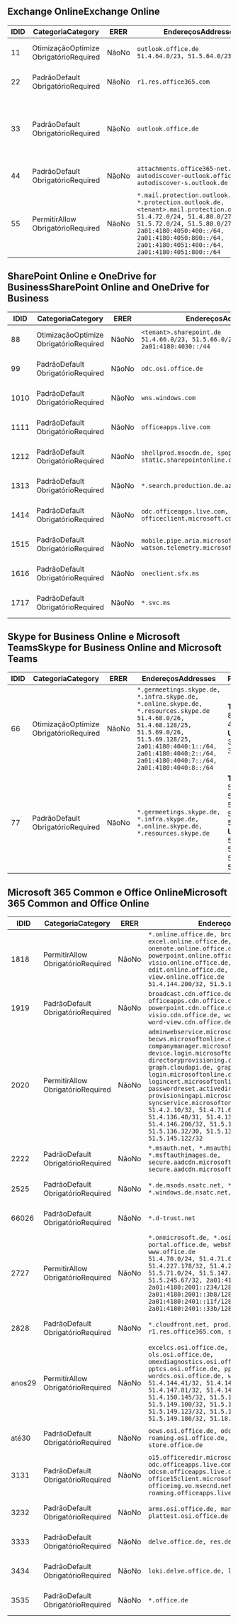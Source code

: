 <!--THIS FILE IS AUTOMATICALLY GENERATED. MANUAL CHANGES WILL BE OVERWRITTEN.-->
<!--Please contact the Office 365 Endpoints team with any questions.-->
<!--Germany endpoints version 2019102800-->
<!--File generated 2019-10-28 11:00:14.3053-->

## <a name="exchange-online"></a><span data-ttu-id="fc455-101">Exchange Online</span><span class="sxs-lookup"><span data-stu-id="fc455-101">Exchange Online</span></span>

<span data-ttu-id="fc455-102">ID</span><span class="sxs-lookup"><span data-stu-id="fc455-102">ID</span></span> | <span data-ttu-id="fc455-103">Categoria</span><span class="sxs-lookup"><span data-stu-id="fc455-103">Category</span></span> | <span data-ttu-id="fc455-104">ER</span><span class="sxs-lookup"><span data-stu-id="fc455-104">ER</span></span> | <span data-ttu-id="fc455-105">Endereços</span><span class="sxs-lookup"><span data-stu-id="fc455-105">Addresses</span></span> | <span data-ttu-id="fc455-106">Portas</span><span class="sxs-lookup"><span data-stu-id="fc455-106">Ports</span></span>
-- | -------------------- | -- | ------------------------------------------------------------------------------------------------------------------------------------------------------------------------------------------------------------------------------------------------------------ | -------------------------------
<span data-ttu-id="fc455-107">1</span><span class="sxs-lookup"><span data-stu-id="fc455-107">1</span></span> | <span data-ttu-id="fc455-108">Otimização</span><span class="sxs-lookup"><span data-stu-id="fc455-108">Optimize</span></span><BR><span data-ttu-id="fc455-109">Obrigatório</span><span class="sxs-lookup"><span data-stu-id="fc455-109">Required</span></span> | <span data-ttu-id="fc455-110">Não</span><span class="sxs-lookup"><span data-stu-id="fc455-110">No</span></span> | `outlook.office.de`<BR>`51.4.64.0/23, 51.5.64.0/23` | <span data-ttu-id="fc455-111">**TCP:** 443, 80</span><span class="sxs-lookup"><span data-stu-id="fc455-111">**TCP:** 443, 80</span></span>
<span data-ttu-id="fc455-112">2</span><span class="sxs-lookup"><span data-stu-id="fc455-112">2</span></span> | <span data-ttu-id="fc455-113">Padrão</span><span class="sxs-lookup"><span data-stu-id="fc455-113">Default</span></span><BR><span data-ttu-id="fc455-114">Obrigatório</span><span class="sxs-lookup"><span data-stu-id="fc455-114">Required</span></span> | <span data-ttu-id="fc455-115">Não</span><span class="sxs-lookup"><span data-stu-id="fc455-115">No</span></span> | `r1.res.office365.com` | <span data-ttu-id="fc455-116">**TCP:** 443, 80</span><span class="sxs-lookup"><span data-stu-id="fc455-116">**TCP:** 443, 80</span></span>
<span data-ttu-id="fc455-117">3</span><span class="sxs-lookup"><span data-stu-id="fc455-117">3</span></span> | <span data-ttu-id="fc455-118">Padrão</span><span class="sxs-lookup"><span data-stu-id="fc455-118">Default</span></span><BR><span data-ttu-id="fc455-119">Obrigatório</span><span class="sxs-lookup"><span data-stu-id="fc455-119">Required</span></span> | <span data-ttu-id="fc455-120">Não</span><span class="sxs-lookup"><span data-stu-id="fc455-120">No</span></span> | `outlook.office.de` | <span data-ttu-id="fc455-121">**TCP:** 143, 25, 587, 993, 995</span><span class="sxs-lookup"><span data-stu-id="fc455-121">**TCP:** 143, 25, 587, 993, 995</span></span>
<span data-ttu-id="fc455-122">4</span><span class="sxs-lookup"><span data-stu-id="fc455-122">4</span></span> | <span data-ttu-id="fc455-123">Padrão</span><span class="sxs-lookup"><span data-stu-id="fc455-123">Default</span></span><BR><span data-ttu-id="fc455-124">Obrigatório</span><span class="sxs-lookup"><span data-stu-id="fc455-124">Required</span></span> | <span data-ttu-id="fc455-125">Não</span><span class="sxs-lookup"><span data-stu-id="fc455-125">No</span></span> | `attachments.office365-net.de, autodiscover-outlook.office.de, autodiscover-s.outlook.de` | <span data-ttu-id="fc455-126">**TCP:** 443, 80</span><span class="sxs-lookup"><span data-stu-id="fc455-126">**TCP:** 443, 80</span></span>
<span data-ttu-id="fc455-127">5</span><span class="sxs-lookup"><span data-stu-id="fc455-127">5</span></span> | <span data-ttu-id="fc455-128">Permitir</span><span class="sxs-lookup"><span data-stu-id="fc455-128">Allow</span></span><BR><span data-ttu-id="fc455-129">Obrigatório</span><span class="sxs-lookup"><span data-stu-id="fc455-129">Required</span></span> | <span data-ttu-id="fc455-130">Não</span><span class="sxs-lookup"><span data-stu-id="fc455-130">No</span></span> | `*.mail.protection.outlook.de, *.protection.outlook.de, <tenant>.mail.protection.outlook.de`<BR>`51.4.72.0/24, 51.4.80.0/27, 51.5.72.0/24, 51.5.80.0/27, 2a01:4180:4050:400::/64, 2a01:4180:4050:800::/64, 2a01:4180:4051:400::/64, 2a01:4180:4051:800::/64` | <span data-ttu-id="fc455-131">**TCP:** 25, 443</span><span class="sxs-lookup"><span data-stu-id="fc455-131">**TCP:** 25, 443</span></span>

## <a name="sharepoint-online-and-onedrive-for-business"></a><span data-ttu-id="fc455-132">SharePoint Online e OneDrive for Business</span><span class="sxs-lookup"><span data-stu-id="fc455-132">SharePoint Online and OneDrive for Business</span></span>

<span data-ttu-id="fc455-133">ID</span><span class="sxs-lookup"><span data-stu-id="fc455-133">ID</span></span> | <span data-ttu-id="fc455-134">Categoria</span><span class="sxs-lookup"><span data-stu-id="fc455-134">Category</span></span> | <span data-ttu-id="fc455-135">ER</span><span class="sxs-lookup"><span data-stu-id="fc455-135">ER</span></span> | <span data-ttu-id="fc455-136">Endereços</span><span class="sxs-lookup"><span data-stu-id="fc455-136">Addresses</span></span> | <span data-ttu-id="fc455-137">Portas</span><span class="sxs-lookup"><span data-stu-id="fc455-137">Ports</span></span>
-- | -------------------- | -- | ------------------------------------------------------------------------------ | ----------------
<span data-ttu-id="fc455-138">8</span><span class="sxs-lookup"><span data-stu-id="fc455-138">8</span></span> | <span data-ttu-id="fc455-139">Otimização</span><span class="sxs-lookup"><span data-stu-id="fc455-139">Optimize</span></span><BR><span data-ttu-id="fc455-140">Obrigatório</span><span class="sxs-lookup"><span data-stu-id="fc455-140">Required</span></span> | <span data-ttu-id="fc455-141">Não</span><span class="sxs-lookup"><span data-stu-id="fc455-141">No</span></span> | `<tenant>.sharepoint.de`<BR>`51.4.66.0/23, 51.5.66.0/23, 2a01:4180:4030::/44` | <span data-ttu-id="fc455-142">**TCP:** 443, 80</span><span class="sxs-lookup"><span data-stu-id="fc455-142">**TCP:** 443, 80</span></span>
<span data-ttu-id="fc455-143">9</span><span class="sxs-lookup"><span data-stu-id="fc455-143">9</span></span> | <span data-ttu-id="fc455-144">Padrão</span><span class="sxs-lookup"><span data-stu-id="fc455-144">Default</span></span><BR><span data-ttu-id="fc455-145">Obrigatório</span><span class="sxs-lookup"><span data-stu-id="fc455-145">Required</span></span> | <span data-ttu-id="fc455-146">Não</span><span class="sxs-lookup"><span data-stu-id="fc455-146">No</span></span> | `odc.osi.office.de` | <span data-ttu-id="fc455-147">**TCP:** 443, 80</span><span class="sxs-lookup"><span data-stu-id="fc455-147">**TCP:** 443, 80</span></span>
<span data-ttu-id="fc455-148">10</span><span class="sxs-lookup"><span data-stu-id="fc455-148">10</span></span> | <span data-ttu-id="fc455-149">Padrão</span><span class="sxs-lookup"><span data-stu-id="fc455-149">Default</span></span><BR><span data-ttu-id="fc455-150">Obrigatório</span><span class="sxs-lookup"><span data-stu-id="fc455-150">Required</span></span> | <span data-ttu-id="fc455-151">Não</span><span class="sxs-lookup"><span data-stu-id="fc455-151">No</span></span> | `wns.windows.com` | <span data-ttu-id="fc455-152">**TCP:** 443, 80</span><span class="sxs-lookup"><span data-stu-id="fc455-152">**TCP:** 443, 80</span></span>
<span data-ttu-id="fc455-153">11</span><span class="sxs-lookup"><span data-stu-id="fc455-153">11</span></span> | <span data-ttu-id="fc455-154">Padrão</span><span class="sxs-lookup"><span data-stu-id="fc455-154">Default</span></span><BR><span data-ttu-id="fc455-155">Obrigatório</span><span class="sxs-lookup"><span data-stu-id="fc455-155">Required</span></span> | <span data-ttu-id="fc455-156">Não</span><span class="sxs-lookup"><span data-stu-id="fc455-156">No</span></span> | `officeapps.live.com` | <span data-ttu-id="fc455-157">**TCP:** 443, 80</span><span class="sxs-lookup"><span data-stu-id="fc455-157">**TCP:** 443, 80</span></span>
<span data-ttu-id="fc455-158">12</span><span class="sxs-lookup"><span data-stu-id="fc455-158">12</span></span> | <span data-ttu-id="fc455-159">Padrão</span><span class="sxs-lookup"><span data-stu-id="fc455-159">Default</span></span><BR><span data-ttu-id="fc455-160">Obrigatório</span><span class="sxs-lookup"><span data-stu-id="fc455-160">Required</span></span> | <span data-ttu-id="fc455-161">Não</span><span class="sxs-lookup"><span data-stu-id="fc455-161">No</span></span> | `shellprod.msocdn.de, spoprod-a.akamaihd.net, static.sharepointonline.com` | <span data-ttu-id="fc455-162">**TCP:** 443, 80</span><span class="sxs-lookup"><span data-stu-id="fc455-162">**TCP:** 443, 80</span></span>
<span data-ttu-id="fc455-163">13</span><span class="sxs-lookup"><span data-stu-id="fc455-163">13</span></span> | <span data-ttu-id="fc455-164">Padrão</span><span class="sxs-lookup"><span data-stu-id="fc455-164">Default</span></span><BR><span data-ttu-id="fc455-165">Obrigatório</span><span class="sxs-lookup"><span data-stu-id="fc455-165">Required</span></span> | <span data-ttu-id="fc455-166">Não</span><span class="sxs-lookup"><span data-stu-id="fc455-166">No</span></span> | `*.search.production.de.azuretrafficmanager.de` | <span data-ttu-id="fc455-167">**TCP:** 443</span><span class="sxs-lookup"><span data-stu-id="fc455-167">**TCP:** 443</span></span>
<span data-ttu-id="fc455-168">14</span><span class="sxs-lookup"><span data-stu-id="fc455-168">14</span></span> | <span data-ttu-id="fc455-169">Padrão</span><span class="sxs-lookup"><span data-stu-id="fc455-169">Default</span></span><BR><span data-ttu-id="fc455-170">Obrigatório</span><span class="sxs-lookup"><span data-stu-id="fc455-170">Required</span></span> | <span data-ttu-id="fc455-171">Não</span><span class="sxs-lookup"><span data-stu-id="fc455-171">No</span></span> | `odc.officeapps.live.com, officeclient.microsoft.com` | <span data-ttu-id="fc455-172">**TCP:** 443, 80</span><span class="sxs-lookup"><span data-stu-id="fc455-172">**TCP:** 443, 80</span></span>
<span data-ttu-id="fc455-173">15</span><span class="sxs-lookup"><span data-stu-id="fc455-173">15</span></span> | <span data-ttu-id="fc455-174">Padrão</span><span class="sxs-lookup"><span data-stu-id="fc455-174">Default</span></span><BR><span data-ttu-id="fc455-175">Obrigatório</span><span class="sxs-lookup"><span data-stu-id="fc455-175">Required</span></span> | <span data-ttu-id="fc455-176">Não</span><span class="sxs-lookup"><span data-stu-id="fc455-176">No</span></span> | `mobile.pipe.aria.microsoft.com, ssw.live.com, watson.telemetry.microsoft.com` | <span data-ttu-id="fc455-177">**TCP:** 443, 80</span><span class="sxs-lookup"><span data-stu-id="fc455-177">**TCP:** 443, 80</span></span>
<span data-ttu-id="fc455-178">16</span><span class="sxs-lookup"><span data-stu-id="fc455-178">16</span></span> | <span data-ttu-id="fc455-179">Padrão</span><span class="sxs-lookup"><span data-stu-id="fc455-179">Default</span></span><BR><span data-ttu-id="fc455-180">Obrigatório</span><span class="sxs-lookup"><span data-stu-id="fc455-180">Required</span></span> | <span data-ttu-id="fc455-181">Não</span><span class="sxs-lookup"><span data-stu-id="fc455-181">No</span></span> | `oneclient.sfx.ms` | <span data-ttu-id="fc455-182">**TCP:** 443, 80</span><span class="sxs-lookup"><span data-stu-id="fc455-182">**TCP:** 443, 80</span></span>
<span data-ttu-id="fc455-183">17</span><span class="sxs-lookup"><span data-stu-id="fc455-183">17</span></span> | <span data-ttu-id="fc455-184">Padrão</span><span class="sxs-lookup"><span data-stu-id="fc455-184">Default</span></span><BR><span data-ttu-id="fc455-185">Obrigatório</span><span class="sxs-lookup"><span data-stu-id="fc455-185">Required</span></span> | <span data-ttu-id="fc455-186">Não</span><span class="sxs-lookup"><span data-stu-id="fc455-186">No</span></span> | `*.svc.ms` | <span data-ttu-id="fc455-187">**TCP:** 443, 80</span><span class="sxs-lookup"><span data-stu-id="fc455-187">**TCP:** 443, 80</span></span>

## <a name="skype-for-business-online-and-microsoft-teams"></a><span data-ttu-id="fc455-188">Skype for Business Online e Microsoft Teams</span><span class="sxs-lookup"><span data-stu-id="fc455-188">Skype for Business Online and Microsoft Teams</span></span>

<span data-ttu-id="fc455-189">ID</span><span class="sxs-lookup"><span data-stu-id="fc455-189">ID</span></span> | <span data-ttu-id="fc455-190">Categoria</span><span class="sxs-lookup"><span data-stu-id="fc455-190">Category</span></span> | <span data-ttu-id="fc455-191">ER</span><span class="sxs-lookup"><span data-stu-id="fc455-191">ER</span></span> | <span data-ttu-id="fc455-192">Endereços</span><span class="sxs-lookup"><span data-stu-id="fc455-192">Addresses</span></span> | <span data-ttu-id="fc455-193">Portas</span><span class="sxs-lookup"><span data-stu-id="fc455-193">Ports</span></span>
-- | -------------------- | -- | ----------------------------------------------------------------------------------------------------------------------------------------------------------------------------------------------------------------------------------------------- | --------------------------------------------------
<span data-ttu-id="fc455-194">6</span><span class="sxs-lookup"><span data-stu-id="fc455-194">6</span></span> | <span data-ttu-id="fc455-195">Otimização</span><span class="sxs-lookup"><span data-stu-id="fc455-195">Optimize</span></span><BR><span data-ttu-id="fc455-196">Obrigatório</span><span class="sxs-lookup"><span data-stu-id="fc455-196">Required</span></span> | <span data-ttu-id="fc455-197">Não</span><span class="sxs-lookup"><span data-stu-id="fc455-197">No</span></span> | `*.germeetings.skype.de, *.infra.skype.de, *.online.skype.de, *.resources.skype.de`<BR>`51.4.68.0/26, 51.4.68.128/25, 51.5.69.0/26, 51.5.69.128/25, 2a01:4180:4040:1::/64, 2a01:4180:4040:2::/64, 2a01:4180:4040:7::/64, 2a01:4180:4040:8::/64` | <span data-ttu-id="fc455-198">**TCP:** 443, 80</span><span class="sxs-lookup"><span data-stu-id="fc455-198">**TCP:** 443, 80</span></span><BR><span data-ttu-id="fc455-199">**UDP:** 3478</span><span class="sxs-lookup"><span data-stu-id="fc455-199">**UDP:** 3478</span></span>
<span data-ttu-id="fc455-200">7</span><span class="sxs-lookup"><span data-stu-id="fc455-200">7</span></span> | <span data-ttu-id="fc455-201">Padrão</span><span class="sxs-lookup"><span data-stu-id="fc455-201">Default</span></span><BR><span data-ttu-id="fc455-202">Obrigatório</span><span class="sxs-lookup"><span data-stu-id="fc455-202">Required</span></span> | <span data-ttu-id="fc455-203">Não</span><span class="sxs-lookup"><span data-stu-id="fc455-203">No</span></span> | `*.germeetings.skype.de, *.infra.skype.de, *.online.skype.de, *.resources.skype.de` | <span data-ttu-id="fc455-204">**TCP:** 5061, 50000-59999</span><span class="sxs-lookup"><span data-stu-id="fc455-204">**TCP:** 5061, 50000-59999</span></span><BR><span data-ttu-id="fc455-205">**UDP:** 50000-59999</span><span class="sxs-lookup"><span data-stu-id="fc455-205">**UDP:** 50000-59999</span></span>

## <a name="microsoft-365-common-and-office-online"></a><span data-ttu-id="fc455-206">Microsoft 365 Common e Office Online</span><span class="sxs-lookup"><span data-stu-id="fc455-206">Microsoft 365 Common and Office Online</span></span>

<span data-ttu-id="fc455-207">ID</span><span class="sxs-lookup"><span data-stu-id="fc455-207">ID</span></span> | <span data-ttu-id="fc455-208">Categoria</span><span class="sxs-lookup"><span data-stu-id="fc455-208">Category</span></span> | <span data-ttu-id="fc455-209">ER</span><span class="sxs-lookup"><span data-stu-id="fc455-209">ER</span></span> | <span data-ttu-id="fc455-210">Endereços</span><span class="sxs-lookup"><span data-stu-id="fc455-210">Addresses</span></span> | <span data-ttu-id="fc455-211">Portas</span><span class="sxs-lookup"><span data-stu-id="fc455-211">Ports</span></span>
-- | ------------------- | -- | -------------------------------------------------------------------------------------------------------------------------------------------------------------------------------------------------------------------------------------------------------------------------------------------------------------------------------------------------------------------------------------------------------------------------------------------------------------------------------------------------------------------------------------------------------------------------------------------------------------------------- | ----------------
<span data-ttu-id="fc455-212">18</span><span class="sxs-lookup"><span data-stu-id="fc455-212">18</span></span> | <span data-ttu-id="fc455-213">Permitir</span><span class="sxs-lookup"><span data-stu-id="fc455-213">Allow</span></span><BR><span data-ttu-id="fc455-214">Obrigatório</span><span class="sxs-lookup"><span data-stu-id="fc455-214">Required</span></span> | <span data-ttu-id="fc455-215">Não</span><span class="sxs-lookup"><span data-stu-id="fc455-215">No</span></span> | `*.online.office.de, broadcast.online.office.de, excel.online.office.de, onenote.online.office.de, powerpoint.online.office.de, visio.online.office.de, word-edit.online.office.de, word-view.online.office.de`<BR>`51.4.144.200/32, 51.5.149.3/32, 51.18.16.0/23` | <span data-ttu-id="fc455-216">**TCP:** 443</span><span class="sxs-lookup"><span data-stu-id="fc455-216">**TCP:** 443</span></span>
<span data-ttu-id="fc455-217">19</span><span class="sxs-lookup"><span data-stu-id="fc455-217">19</span></span> | <span data-ttu-id="fc455-218">Padrão</span><span class="sxs-lookup"><span data-stu-id="fc455-218">Default</span></span><BR><span data-ttu-id="fc455-219">Obrigatório</span><span class="sxs-lookup"><span data-stu-id="fc455-219">Required</span></span> | <span data-ttu-id="fc455-220">Não</span><span class="sxs-lookup"><span data-stu-id="fc455-220">No</span></span> | `broadcast.cdn.office.de, excel.cdn.office.de, officeapps.cdn.office.de, onenote.cdn.office.de, powerpoint.cdn.office.de, view.cdn.office.de, visio.cdn.office.de, word-edit.cdn.office.de, word-view.cdn.office.de` | <span data-ttu-id="fc455-221">**TCP:** 443</span><span class="sxs-lookup"><span data-stu-id="fc455-221">**TCP:** 443</span></span>
<span data-ttu-id="fc455-222">20</span><span class="sxs-lookup"><span data-stu-id="fc455-222">20</span></span> | <span data-ttu-id="fc455-223">Permitir</span><span class="sxs-lookup"><span data-stu-id="fc455-223">Allow</span></span><BR><span data-ttu-id="fc455-224">Obrigatório</span><span class="sxs-lookup"><span data-stu-id="fc455-224">Required</span></span> | <span data-ttu-id="fc455-225">Não</span><span class="sxs-lookup"><span data-stu-id="fc455-225">No</span></span> | `adminwebservice.microsoftonline.de, becws.microsoftonline.de, companymanager.microsoftonline.de, device.login.microsoftonline.de, directoryprovisioning.cloudapi.de, graph.cloudapi.de, graph.microsoft.de, login.microsoftonline.de, logincert.microsoftonline.de, pas.cloudapi.de, passwordreset.activedirectory.microsoftazure.de, provisioningapi.microsoftonline.de, syncservice.microsoftonline.de`<BR>`51.4.2.10/32, 51.4.71.61/32, 51.4.136.38/31, 51.4.136.40/31, 51.4.136.42/32, 51.4.146.38/32, 51.4.146.206/32, 51.5.16.7/32, 51.5.71.22/32, 51.5.136.32/30, 51.5.136.36/32, 51.5.145.29/32, 51.5.145.122/32` | <span data-ttu-id="fc455-226">**TCP:** 443, 80</span><span class="sxs-lookup"><span data-stu-id="fc455-226">**TCP:** 443, 80</span></span>
<span data-ttu-id="fc455-227">22</span><span class="sxs-lookup"><span data-stu-id="fc455-227">22</span></span> | <span data-ttu-id="fc455-228">Padrão</span><span class="sxs-lookup"><span data-stu-id="fc455-228">Default</span></span><BR><span data-ttu-id="fc455-229">Obrigatório</span><span class="sxs-lookup"><span data-stu-id="fc455-229">Required</span></span> | <span data-ttu-id="fc455-230">Não</span><span class="sxs-lookup"><span data-stu-id="fc455-230">No</span></span> | `*.msauth.net, *.msauthimages.de, *.msftauth.net, *.msftauthimages.de, secure.aadcdn.microsoftonline-p.com, secure.aadcdn.microsoftonline-p.de` | <span data-ttu-id="fc455-231">**TCP:** 443, 80</span><span class="sxs-lookup"><span data-stu-id="fc455-231">**TCP:** 443, 80</span></span>
<span data-ttu-id="fc455-232">25</span><span class="sxs-lookup"><span data-stu-id="fc455-232">25</span></span> | <span data-ttu-id="fc455-233">Padrão</span><span class="sxs-lookup"><span data-stu-id="fc455-233">Default</span></span><BR><span data-ttu-id="fc455-234">Obrigatório</span><span class="sxs-lookup"><span data-stu-id="fc455-234">Required</span></span> | <span data-ttu-id="fc455-235">Não</span><span class="sxs-lookup"><span data-stu-id="fc455-235">No</span></span> | `*.de.msods.nsatc.net, *.office.de.akadns.net, *.windows.de.nsatc.net, officehome.msocdn.de` | <span data-ttu-id="fc455-236">**TCP:** 443, 80</span><span class="sxs-lookup"><span data-stu-id="fc455-236">**TCP:** 443, 80</span></span>
<span data-ttu-id="fc455-237">660</span><span class="sxs-lookup"><span data-stu-id="fc455-237">26</span></span> | <span data-ttu-id="fc455-238">Padrão</span><span class="sxs-lookup"><span data-stu-id="fc455-238">Default</span></span><BR><span data-ttu-id="fc455-239">Obrigatório</span><span class="sxs-lookup"><span data-stu-id="fc455-239">Required</span></span> | <span data-ttu-id="fc455-240">Não</span><span class="sxs-lookup"><span data-stu-id="fc455-240">No</span></span> | `*.d-trust.net` | <span data-ttu-id="fc455-241">**TCP:** 443, 80</span><span class="sxs-lookup"><span data-stu-id="fc455-241">**TCP:** 443, 80</span></span>
<span data-ttu-id="fc455-242">27</span><span class="sxs-lookup"><span data-stu-id="fc455-242">27</span></span> | <span data-ttu-id="fc455-243">Permitir</span><span class="sxs-lookup"><span data-stu-id="fc455-243">Allow</span></span><BR><span data-ttu-id="fc455-244">Obrigatório</span><span class="sxs-lookup"><span data-stu-id="fc455-244">Required</span></span> | <span data-ttu-id="fc455-245">Não</span><span class="sxs-lookup"><span data-stu-id="fc455-245">No</span></span> | `*.onmicrosoft.de, *.osi.office.de, office.de, portal.office.de, webshell.suite.office.de, www.office.de`<BR>`51.4.70.0/24, 51.4.71.0/24, 51.4.226.115/32, 51.4.227.178/32, 51.4.230.178/32, 51.5.70.0/24, 51.5.71.0/24, 51.5.147.48/32, 51.5.242.163/32, 51.5.245.67/32, 2a01:4180:2001::92/128, 2a01:4180:2001::234/128, 2a01:4180:2001::3b8/128, 2a01:4180:2401::11f/128, 2a01:4180:2401::33b/128, 2a01:4180:2401::55b/128` | <span data-ttu-id="fc455-246">**TCP:** 443, 80</span><span class="sxs-lookup"><span data-stu-id="fc455-246">**TCP:** 443, 80</span></span>
<span data-ttu-id="fc455-247">28</span><span class="sxs-lookup"><span data-stu-id="fc455-247">28</span></span> | <span data-ttu-id="fc455-248">Padrão</span><span class="sxs-lookup"><span data-stu-id="fc455-248">Default</span></span><BR><span data-ttu-id="fc455-249">Obrigatório</span><span class="sxs-lookup"><span data-stu-id="fc455-249">Required</span></span> | <span data-ttu-id="fc455-250">Não</span><span class="sxs-lookup"><span data-stu-id="fc455-250">No</span></span> | `*.cloudfront.net, prod.msocdn.de, r1.res.office365.com, shellprod.msocdn.de` | <span data-ttu-id="fc455-251">**TCP:** 443, 80</span><span class="sxs-lookup"><span data-stu-id="fc455-251">**TCP:** 443, 80</span></span>
<span data-ttu-id="fc455-252">anos</span><span class="sxs-lookup"><span data-stu-id="fc455-252">29</span></span> | <span data-ttu-id="fc455-253">Permitir</span><span class="sxs-lookup"><span data-stu-id="fc455-253">Allow</span></span><BR><span data-ttu-id="fc455-254">Obrigatório</span><span class="sxs-lookup"><span data-stu-id="fc455-254">Required</span></span> | <span data-ttu-id="fc455-255">Não</span><span class="sxs-lookup"><span data-stu-id="fc455-255">No</span></span> | `excelcs.osi.office.de, excelps.osi.office.de, ols.osi.office.de, omexdiagnostics.osi.office.de, pptcs.osi.office.de, pptps.osi.office.de, wordcs.osi.office.de, wordps.osi.office.de`<BR>`51.4.144.41/32, 51.4.144.174/32, 51.4.145.38/32, 51.4.147.81/32, 51.4.147.233/32, 51.4.148.12/32, 51.4.150.145/32, 51.5.147.242/32, 51.5.149.100/32, 51.5.149.119/32, 51.5.149.123/32, 51.5.149.180/32, 51.5.149.186/32, 51.18.0.0/21` | <span data-ttu-id="fc455-256">**TCP:** 443, 80</span><span class="sxs-lookup"><span data-stu-id="fc455-256">**TCP:** 443, 80</span></span>
<span data-ttu-id="fc455-257">até</span><span class="sxs-lookup"><span data-stu-id="fc455-257">30</span></span> | <span data-ttu-id="fc455-258">Padrão</span><span class="sxs-lookup"><span data-stu-id="fc455-258">Default</span></span><BR><span data-ttu-id="fc455-259">Obrigatório</span><span class="sxs-lookup"><span data-stu-id="fc455-259">Required</span></span> | <span data-ttu-id="fc455-260">Não</span><span class="sxs-lookup"><span data-stu-id="fc455-260">No</span></span> | `ocws.osi.office.de, odc.osi.office.de, roaming.osi.office.de, sharepoint.de, store.office.de` | <span data-ttu-id="fc455-261">**TCP:** 443, 80</span><span class="sxs-lookup"><span data-stu-id="fc455-261">**TCP:** 443, 80</span></span>
<span data-ttu-id="fc455-262">31</span><span class="sxs-lookup"><span data-stu-id="fc455-262">31</span></span> | <span data-ttu-id="fc455-263">Padrão</span><span class="sxs-lookup"><span data-stu-id="fc455-263">Default</span></span><BR><span data-ttu-id="fc455-264">Obrigatório</span><span class="sxs-lookup"><span data-stu-id="fc455-264">Required</span></span> | <span data-ttu-id="fc455-265">Não</span><span class="sxs-lookup"><span data-stu-id="fc455-265">No</span></span> | `o15.officeredir.microsoft.com, odc.officeapps.live.com, odcsm.officeapps.live.com, office.microsoft.com, office15client.microsoft.com, officeimg.vo.msecnd.net, roaming.officeapps.live.com` | <span data-ttu-id="fc455-266">**TCP:** 443, 80</span><span class="sxs-lookup"><span data-stu-id="fc455-266">**TCP:** 443, 80</span></span>
<span data-ttu-id="fc455-267">32</span><span class="sxs-lookup"><span data-stu-id="fc455-267">32</span></span> | <span data-ttu-id="fc455-268">Padrão</span><span class="sxs-lookup"><span data-stu-id="fc455-268">Default</span></span><BR><span data-ttu-id="fc455-269">Obrigatório</span><span class="sxs-lookup"><span data-stu-id="fc455-269">Required</span></span> | <span data-ttu-id="fc455-270">Não</span><span class="sxs-lookup"><span data-stu-id="fc455-270">No</span></span> | `arms.osi.office.de, manage.osi.office.de, plattest.osi.office.de` | <span data-ttu-id="fc455-271">**TCP:** 443, 80</span><span class="sxs-lookup"><span data-stu-id="fc455-271">**TCP:** 443, 80</span></span>
<span data-ttu-id="fc455-272">33</span><span class="sxs-lookup"><span data-stu-id="fc455-272">33</span></span> | <span data-ttu-id="fc455-273">Padrão</span><span class="sxs-lookup"><span data-stu-id="fc455-273">Default</span></span><BR><span data-ttu-id="fc455-274">Obrigatório</span><span class="sxs-lookup"><span data-stu-id="fc455-274">Required</span></span> | <span data-ttu-id="fc455-275">Não</span><span class="sxs-lookup"><span data-stu-id="fc455-275">No</span></span> | `delve.office.de, res.delve.office.com` | <span data-ttu-id="fc455-276">**TCP:** 443</span><span class="sxs-lookup"><span data-stu-id="fc455-276">**TCP:** 443</span></span>
<span data-ttu-id="fc455-277">34</span><span class="sxs-lookup"><span data-stu-id="fc455-277">34</span></span> | <span data-ttu-id="fc455-278">Padrão</span><span class="sxs-lookup"><span data-stu-id="fc455-278">Default</span></span><BR><span data-ttu-id="fc455-279">Obrigatório</span><span class="sxs-lookup"><span data-stu-id="fc455-279">Required</span></span> | <span data-ttu-id="fc455-280">Não</span><span class="sxs-lookup"><span data-stu-id="fc455-280">No</span></span> | `loki.delve.office.de, lpcres.delve.office.com` | <span data-ttu-id="fc455-281">**TCP:** 443</span><span class="sxs-lookup"><span data-stu-id="fc455-281">**TCP:** 443</span></span>
<span data-ttu-id="fc455-282">35</span><span class="sxs-lookup"><span data-stu-id="fc455-282">35</span></span> | <span data-ttu-id="fc455-283">Padrão</span><span class="sxs-lookup"><span data-stu-id="fc455-283">Default</span></span><BR><span data-ttu-id="fc455-284">Obrigatório</span><span class="sxs-lookup"><span data-stu-id="fc455-284">Required</span></span> | <span data-ttu-id="fc455-285">Não</span><span class="sxs-lookup"><span data-stu-id="fc455-285">No</span></span> | `*.office.de` | <span data-ttu-id="fc455-286">**TCP:** 443, 80</span><span class="sxs-lookup"><span data-stu-id="fc455-286">**TCP:** 443, 80</span></span>
